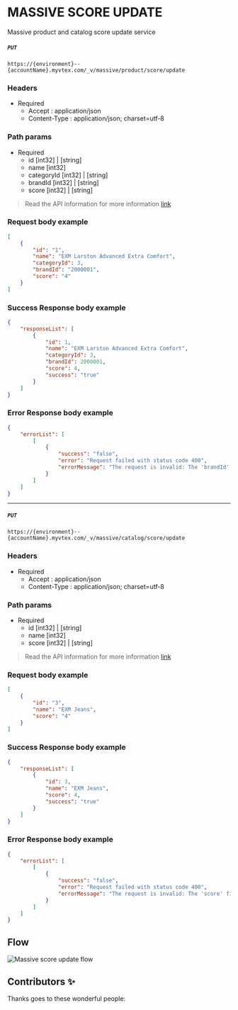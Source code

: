 # MASSIVE SCORE UPDATE
Massive product and catalog score update service

##### `PUT `

```https://{environment}--{accountName}.myvtex.com/_v/massive/product/score/update```

### Headers
- Required
  - Accept : application/json
  - Content-Type : application/json; charset=utf-8

### Path params

- Required
  - id [int32] | [string]
  - name [int32]
  - categoryId [int32] | [string]
  - brandId [int32] | [string]
  - score [int32] | [string]


  
>   Read the API information for more information [link](https://developers.vtex.com/vtex-rest-api/reference/catalog-api-product#catalog-api-put-product)

### Request body example
```json
[
    {
        "id": "1",
        "name": "EXM Larston Advanced Extra Comfort",
        "categoryId": 3,
        "brandId": "2000001",
        "score": "4"
    }
]   
```
      
### Success Response body example

```json
{
    "responseList": [
        {
            "id": 1,
            "name": "EXM Larston Advanced Extra Comfort",
            "categoryId": 3,
            "brandId": 2000001,
            "score": 4,
            "success": "true"
        }
    ]
}
```

### Error Response body example

```json
{
    "errorList": [
        [
            {
                "success": "false",
                "error": "Request failed with status code 400",
                "errorMessage": "The request is invalid: The 'brandId' field is required."
            }
        ]
    ]
}
```
---

##### `PUT `
 
 ```https://{environment}--{accountName}.myvtex.com/_v/massive/catalog/score/update```
### Headers
- Required
  - Accept : application/json
  - Content-Type : application/json; charset=utf-8

### Path params

- Required
  - id [int32] | [string]
  - name [int32]
  - score [int32] | [string]

>   Read the API information for more information [link](https://developers.vtex.com/vtex-rest-api/reference/catalog-api-category#catalog-api-put-category)


 
### Request body example
```json
[
    {
        "id": "3",
        "name": "EXM Jeans",
        "score": "4"
    }
]
```
      
### Success Response body example

```json
{
    "responseList": [
        {
            "id": 3,
            "name": "EXM Jeans",
            "score": 4,
            "success": "true"
        }
    ]
}
```

### Error Response body example

```json
{
    "errorList": [
        [
            {
                "success": "false",
                "error": "Request failed with status code 400",
                "errorMessage": "The request is invalid: The 'score' field is required."
            }
        ]
    ]
}
```

## Flow

![Massive score update flow](https://user-images.githubusercontent.com/33711188/129928859-5c4a0fe3-a295-4130-8698-43986b8b0e0d.png)

## Contributors ✨

Thanks goes to these wonderful people:
